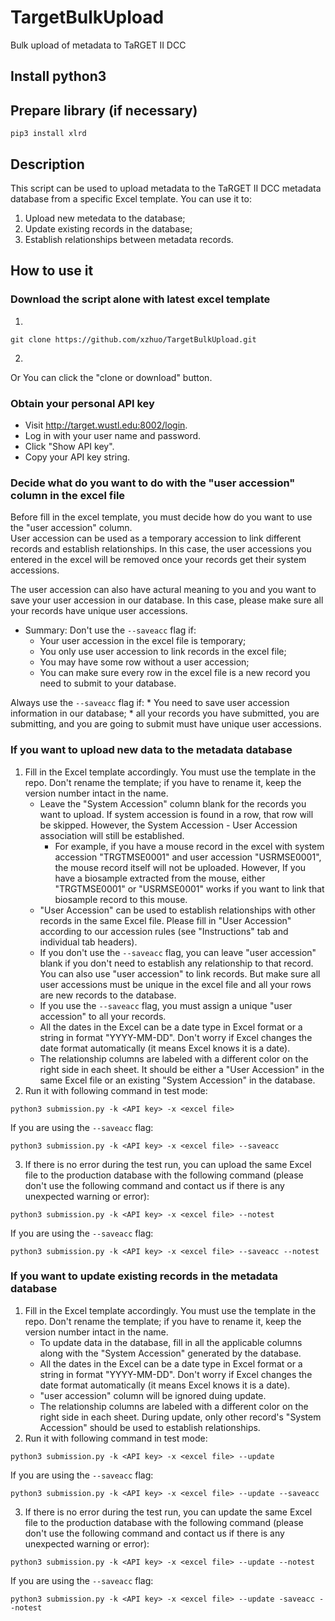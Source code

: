 # TargetBulkUpload
Bulk upload of metadata to TaRGET II DCC

## Install python3

## Prepare library (if necessary)
```
pip3 install xlrd
```

## Description
This script can be used to upload metadata to the TaRGET II DCC metadata database from a specific Excel template. 
You can use it to:
1. Upload new metedata to the database;
2. Update existing records in the database;
3. Establish relationships between metadata records.

## How to use it

### Download the script alone with latest excel template
1. 
```
git clone https://github.com/xzhuo/TargetBulkUpload.git
```
2.
Or You can click the "clone or download" button.

### Obtain your personal API key
* Visit http://target.wustl.edu:8002/login.
* Log in with your user name and password.
* Click "Show API key".
* Copy your API key string.

### Decide what do you want to do with the "user accession" column in the excel file
Before fill in the excel template, you must decide how do you want to use the "user accession" column.  
User accession can be used as a temporary accession to link different records and establish relationships. In this case, the user accessions you entered in the excel will be removed once your records get their system accessions.  

The user accession can also have actural meaning to you and you want to save your user accession in our database. In this case, please make sure all your records have unique user accessions.  

* Summary: 
Don't use the ```--saveacc``` flag if:
	* Your user accession in the excel file is temporary;
	* You only use user accession to link records in the excel file;
	* You may have some row without a user accession;
	* You can make sure every row in the excel file is a new record you need to submit to your database.

Always use the ```--saveacc``` flag if:
	* You need to save user accession information in our database;
	* all your records you have submitted, you are submitting, and you are going to submit must have unique user accessions.

### If you want to upload new data to the metadata database
1. Fill in the Excel template accordingly. You must use the template in the repo. Don't rename the template; if you have to rename it, keep the version number intact in the name.
	* Leave the "System Accession" column blank for the records you want to upload. If system accession is found in a row, that row will be skipped. However, the System Accession - User Accession association will still be established. 
		* For example, if you have a mouse record in the excel with system accession "TRGTMSE0001" and user accession "USRMSE0001", the mouse record itself will not be uploaded. However, If you have a biosample extracted from the mouse, either "TRGTMSE0001" or "USRMSE0001" works if you want to link that biosample record to this mouse.
	* "User Accession" can be used to establish relationships with other records in the same Excel file. Please fill in "User Accession" according to our accession rules (see "Instructions" tab and individual tab headers).
	* If you don't use the ```--saveacc``` flag, you can leave "user accession" blank if you don't need to establish any relationship to that record. You can also use "user accession" to link records. But make sure all user accessions must be unique in the excel file and all your rows are new records to the database.
	* If you use the ```--saveacc``` flag, you must assign a unique "user accession" to all your records. 
	* All the dates in the Excel can be a date type in Excel format or a string in format "YYYY-MM-DD". Don't worry if Excel changes the date format automatically (it means Excel knows it is a date).
	* The relationship columns are labeled with a different color on the right side in each sheet. It should be either a "User Accession" in the same Excel file or an existing "System Accession" in the database.
2. Run it with following command in test mode:
```
python3 submission.py -k <API key> -x <excel file>
```
If you are using the ```--saveacc``` flag:
```
python3 submission.py -k <API key> -x <excel file> --saveacc
```
3. If there is no error during the test run, you can upload the same Excel file to the production database with the following command (please don't use the following command and contact us if there is any unexpected warning or error):
```
python3 submission.py -k <API key> -x <excel file> --notest
```
If you are using the ```--saveacc``` flag:
```
python3 submission.py -k <API key> -x <excel file> --saveacc --notest
```
### If you want to update existing records in the metadata database
1. Fill in the Excel template accordingly. You must use the template in the repo. Don't rename the template; if you have to rename it, keep the version number intact in the name.
	* To update data in the database, fill in all the applicable columns along with the "System Accession" generated by the database.
	* All the dates in the Excel can be a date type in Excel format or a string in format "YYYY-MM-DD". Don't worry if Excel changes the date format automatically (it means Excel knows it is a date).
	* "user accession" column will be ignored duing update.
	* The relationship columns are labeled with a different color on the right side in each sheet. During update, only other record's "System Accession" should be used to establish relationships.
2. Run it with following command in test mode:
```
python3 submission.py -k <API key> -x <excel file> --update
```
If you are using the ```--saveacc``` flag:
```
python3 submission.py -k <API key> -x <excel file> --update --saveacc
```
3. If there is no error during the test run, you can update the same Excel file to the production database with the following command (please don't use the following command and contact us if there is any unexpected warning or error):
```
python3 submission.py -k <API key> -x <excel file> --update --notest
```
If you are using the ```--saveacc``` flag:
```
python3 submission.py -k <API key> -x <excel file> --update -saveacc --notest
```
